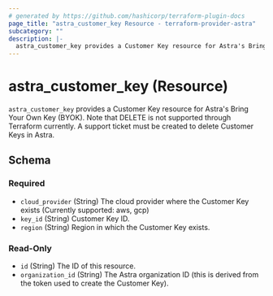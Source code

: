 ```yaml
---
# generated by https://github.com/hashicorp/terraform-plugin-docs
page_title: "astra_customer_key Resource - terraform-provider-astra"
subcategory: ""
description: |-
  astra_customer_key provides a Customer Key resource for Astra's Bring Your Own Key (BYOK). Note that DELETE is not supported through Terraform currently. A support ticket must be created to delete Customer Keys in Astra.
---
```


# astra_customer_key (Resource)

`astra_customer_key` provides a Customer Key resource for Astra's Bring Your Own Key (BYOK). Note that DELETE is not supported through Terraform currently. A support ticket must be created to delete Customer Keys in Astra.



<!-- schema generated by tfplugindocs -->
## Schema

### Required

- `cloud_provider` (String) The cloud provider where the Customer Key exists (Currently supported: aws, gcp)
- `key_id` (String) Customer Key ID.
- `region` (String) Region in which the Customer Key exists.

### Read-Only

- `id` (String) The ID of this resource.
- `organization_id` (String) The Astra organization ID (this is derived from the token used to create the Customer Key).

